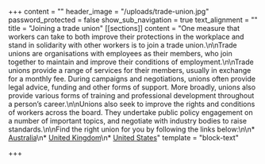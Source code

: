 +++
content = ""
header_image = "/uploads/trade-union.jpg"
password_protected = false
show_sub_navigation = true
text_alignment = ""
title = "Joining a trade union"
[[sections]]
content = "One measure that workers can take to both improve their protections in the workplace and stand in solidarity with other workers is to join a trade union.\n\nTrade unions are organisations with employees as their members, who join together to maintain and improve their conditions of employment.\n\nTrade unions provide a range of services for their members, usually in exchange for a monthly fee. During campaigns and negotiations, unions often provide legal advice, funding and other forms of support. More broadly, unions also provide various forms of training and professional development throughout a person’s career.\n\nUnions also seek to improve the rights and conditions of workers across the board. They undertake public policy engagement on a number of important topics, and negotiate with industry bodies to raise standards.\n\nFind the right union for you by following the links below:\n\n* [Australia](https://join.australianunions.org.au/)\n* [United Kingdom](https://findyourunion.tuc.org.uk/)\n* [United States](https://www.unionfacts.com/cuf/)"
template = "block-text"

+++
